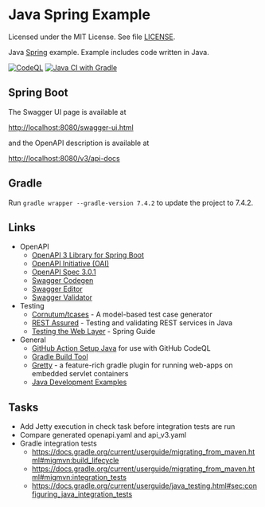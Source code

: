 # Java Spring Example

Licensed under the MIT License. See file [LICENSE](./LICENSE).

Java [Spring](https://spring.io/) example. Example includes code written in Java.

[![CodeQL](https://github.com/mneiferbag/java-spring-boot/actions/workflows/codeql-analysis.yml/badge.svg?branch=main)](https://github.com/mneiferbag/java-spring-boot/actions/workflows/codeql-analysis.yml)
[![Java CI with Gradle](https://github.com/mneiferbag/java-spring-boot/actions/workflows/gradle.yml/badge.svg)](https://github.com/mneiferbag/java-spring-boot/actions/workflows/gradle.yml)

## Spring Boot

The Swagger UI page is available at

[http://localhost:8080/swagger-ui.html](http://localhost:8080/swagger-ui.html)

and the OpenAPI description is available at

[http://localhost:8080/v3/api-docs](http://localhost:8080/v3/api-docs)

## Gradle

Run `gradle wrapper --gradle-version 7.4.2` to update the project to 7.4.2.

## Links

* OpenAPI
  * [OpenAPI 3 Library for Spring Boot](https://springdoc.org/)
  * [OpenAPI Initiative (OAI)](https://www.openapis.org/)
  * [OpenAPI Spec 3.0.1](https://spec.openapis.org/oas/v3.0.1)
  * [Swagger Codegen](https://github.com/swagger-api/swagger-codegen)
  * [Swagger Editor](http://editor.swagger.io/)
  * [Swagger Validator](https://validator.swagger.io/)
* Testing
  * [Cornutum/tcases](https://github.com/Cornutum/tcases) - A model-based test case generator
  * [REST Assured](http://rest-assured.io/) - Testing and validating REST services in Java
  * [Testing the Web Layer](https://spring.io/guides/gs/testing-web/) - Spring Guide
* General
  * [GitHub Action Setup Java](https://github.com/actions/setup-java) for use with GitHub CodeQL
  * [Gradle Build Tool](https://gradle.org/)
  * [Gretty](https://gretty-gradle-plugin.github.io/gretty-doc/about.html) - a feature-rich gradle plugin for running web-apps on embedded servlet containers
  * [Java Development Examples](https://github.com/mneiferbag/java-examples)

## Tasks

- Add Jetty execution in check task before integration tests are run
- Compare generated openapi.yaml and api_v3.yaml
- Gradle integration tests
  - https://docs.gradle.org/current/userguide/migrating_from_maven.html#migmvn:build_lifecycle
  - https://docs.gradle.org/current/userguide/migrating_from_maven.html#migmvn:integration_tests
  - https://docs.gradle.org/current/userguide/java_testing.html#sec:configuring_java_integration_tests 
